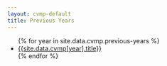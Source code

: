 ```yaml
---
layout: cvmp-default
title: Previous Years
---
```



<ul>
    {% for year in site.data.cvmp.previous-years %}
        <li> 
            <a href="{{site.url}}/{{year}}"> {{site.data.cvmp[year].title}} </a> 
        </li>      
    {% endfor %}
</ul>
